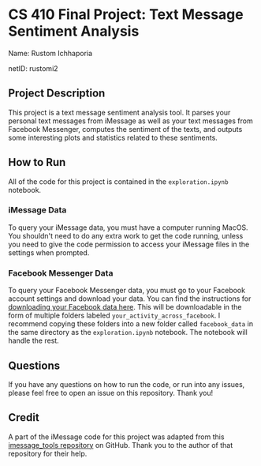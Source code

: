 # CS 410 Final Project: Text Message Sentiment Analysis

Name: Rustom Ichhaporia

netID: rustomi2

## Project Description

This project is a text message sentiment analysis tool. It parses  your personal text messages from iMessage as well as your text messages from Facebook Messenger, computes the sentiment of the texts, and outputs some interesting plots and statistics related to these sentiments. 

## How to Run

All of the code for this project is contained in the `exploration.ipynb` notebook. 

### iMessage Data

To query your iMessage data, you must have a computer running MacOS. You shouldn't need to do any extra work to get the code running, unless you need to give the code permission to access your iMessage files in the settings when prompted. 

### Facebook Messenger Data

To query your Facebook Messenger data, you must go to your Facebook account settings and download your data. You can find the instructions for [downloading your Facebook data here](https://www.facebook.com/help/212802592074644). This will be downloadable in the form of multiple folders labeled `your_activity_across_facebook`. I recommend copying these folders into a new folder called `facebook_data` in the same directory as the `exploration.ipynb` notebook. The notebook will handle the rest. 

## Questions

If you have any questions on how to run the code, or run into any issues, please feel free to open an issue on this repository. Thank you!

## Credit

A part of the iMessage code for this project was adapted from this [imessage_tools repository](https://github.com/my-other-github-account/imessage_tools) on GitHub. Thank you to the author of that repository for their help. 